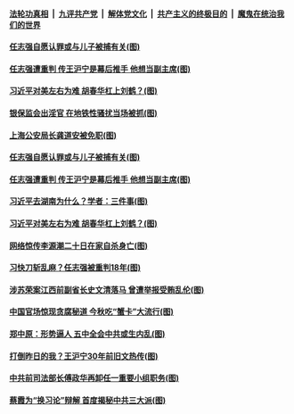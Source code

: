 

####  [法轮功真相](../../../../basic/blob/master/README.md?t=09240702) &nbsp;|&nbsp; [九评共产党](../../../../9ping.md/blob/master/README.md?t=09240702) &nbsp;|&nbsp; [解体党文化](../../../../jtdwh.md/blob/master/README.md?t=09240702)  &nbsp;|&nbsp; [共产主义的终极目的](../../../../gczydzjmd.md/blob/master/README.md?t=09240702) &nbsp;|&nbsp; [魔鬼在统治我们的世界](../../../../mgztzwmdsj.md/blob/master/README.md?t=09240702) 



#### [任志强自愿认罪或与儿子被捕有关(图)](../pages/p2/946987.md?t=09240702) 

#### [任志强遭重判 传王沪宁是幕后推手 他想当副主席(图)](../pages/p2/946994.md?t=09240702) 


#### [习近平对美左右为难 胡春华杠上刘鹤？(图)](../pages/p2/946911.md?t=09240702) 

#### [银保监会出淫官 在地铁性骚扰当场被抓(图)](../pages/p2/947020.md?t=09240702) 



#### [上海公安局长龚道安被免职(图)](../pages/p2/947004.md?t=09240702) 

#### [任志强自愿认罪或与儿子被捕有关(图)](../pages/p2/946987.md?t=09240702) 

#### [任志强遭重判 传王沪宁是幕后推手 他想当副主席(图)](../pages/p2/946994.md?t=09240702) 

#### [习近平去湖南为什么？学者：三件事(图)](../pages/p2/946916.md?t=09240702) 


#### [习近平对美左右为难 胡春华杠上刘鹤？(图)](../pages/p2/946911.md?t=09240702) 



#### [网络惊传李源潮二十日在家自杀身亡(图)](../pages/p2/946879.md?t=09240702) 

#### [习快刀斩乱麻？任志强被重判18年(图)](../pages/p2/946883.md?t=09240702) 

#### [涉苏荣案江西前副省长史文清落马 曾遭举报受贿乱伦(图)](../pages/p2/946816.md?t=09240702) 

#### [中国官场惊现贪腐秘道 今秋吃“蟹卡”大流行(图)](../pages/p2/946854.md?t=09240702) 

#### [郑中原：形势逼人 五中全会中共或生内乱(图)](../pages/p2/946803.md?t=09240702) 

#### [打倒昨日的我？王沪宁30年前旧文热传(图)](../pages/p2/946823.md?t=09240702) 


#### [中共前司法部长傅政华再卸任一重要小组职务(图)](../pages/p2/946788.md?t=09240702) 

#### [蔡霞为“换习论”辩解 首度揭秘中共三大派(图)](../pages/p2/946760.md?t=09240702) 

